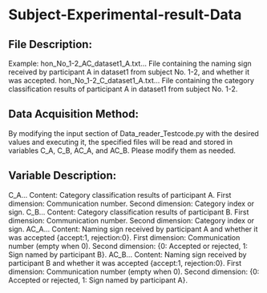 # Subject-Experimental-result-Data


File Description:
--
Example:
hon_No_1-2_AC_dataset1_A.txt... File containing the naming sign received by participant A in dataset1 from subject No. 1-2, and whether it was accepted.
hon_No_1-2_C_dataset1_A.txt... File containing the category classification results of participant A in dataset1 from subject No. 1-2.

Data Acquisition Method:
--
By modifying the input section of Data_reader_Testcode.py with the desired values and executing it, the specified files will be read and stored in variables C_A, C_B, AC_A, and AC_B. Please modify them as needed.

Variable Description:
--
C_A... Content: Category classification results of participant A. First dimension: Communication number. Second dimension: Category index or sign.
C_B... Content: Category classification results of participant B. First dimension: Communication number. Second dimension: Category index or sign.
AC_A... Content: Naming sign received by participant A and whether it was accepted {accept:1, rejection:0}. First dimension: Communication number (empty when 0). Second dimension: {0: Accepted or rejected, 1: Sign named by participant B}.
AC_B... Content: Naming sign received by participant B and whether it was accepted {accept:1, rejection:0}. First dimension: Communication number (empty when 0). Second dimension: {0: Accepted or rejected, 1: Sign named by participant A}.
